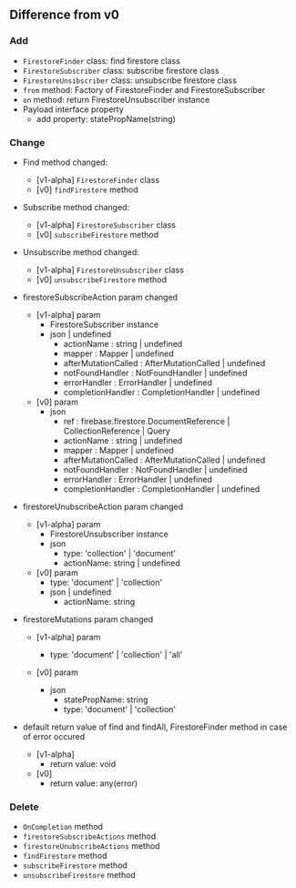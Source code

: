 ## Difference from v0

### Add

- `FirestoreFinder` class: find firestore class
- `FirestoreSubscriber` class: subscribe firestore class
- `FirestoreUnsibscriber` class: unsubscribe firestore class
- `from` method: Factory of FirestoreFinder and FirestoreSubscriber
- `on` method: return FirestoreUnsubscriber instance
- Payload interface property
  - add property: statePropName(string)

### Change

- Find method changed:

  - [v1-alpha] `FirestoreFinder` class
  - [v0] `findFirestore` method

- Subscribe method changed:

  - [v1-alpha] `FirestoreSubscriber` class
  - [v0] `subscribeFirestore` method

- Unsubscribe method changed:

  - [v1-alpha] `FirestoreUnsubscriber` class
  - [v0] `unsubscribeFirestore` method

- firestoreSubscribeAction param changed

  - [v1-alpha] param
    - FirestoreSubscriber instance
    - json | undefined
      - actionName : string | undefined
      - mapper : Mapper | undefined
      - afterMutationCalled : AfterMutationCalled | undefined
      - notFoundHandler : NotFoundHandler | undefined
      - errorHandler : ErrorHandler | undefined
      - completionHandler : CompletionHandler | undefined
  - [v0] param
    - json
      - ref : firebase.firestore.DocumentReference | CollectionReference | Query
      - actionName : string | undefined
      - mapper : Mapper | undefined
      - afterMutationCalled : AfterMutationCalled | undefined
      - notFoundHandler : NotFoundHandler | undefined
      - errorHandler : ErrorHandler | undefined
      - completionHandler : CompletionHandler | undefined

- firestoreUnubscribeAction param changed

  - [v1-alpha] param
    - FirestoreUnsubscriber instance
    - json
      - type: 'collection' | 'document'
      - actionName: string | undefined
  - [v0] param
    - type: 'document' | 'collection'
    - json | undefined
      - actionName: string

- firestoreMutations param changed
  - [v1-alpha] param
    - type: 'document' | 'collection' | 'all'
  - [v0] param

    - json
      - statePropName: string
      - type: 'document' | 'collection'
- default return value of find and findAll, FirestoreFinder method in case of error occured
  - [v1-alpha]
    - return value: void
  - [v0]
    - return value: any(error)

### Delete

- `OnCompletion` method
- `firestoreSubscribeActions` method
- `firestoreUnubscribeActions` method
- `findFirestore` method
- `subscribeFirestore` method
- `unsubscribeFirestore` method
